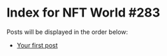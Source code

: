 # Index for NFT World #283
Posts will be displayed in the order below:

- [Your first post](./001-first.md)

